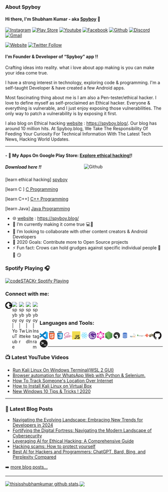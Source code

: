 ### About Spyboy
#### Hi there, I'm Shubham Kumar - aka [Spyboy][website] 👋

[![Instagram](https://img.shields.io/badge/-Instagram-c13584?style=flat&labelColor=c13584&logo=instagram&logoColor=white)](https://www.instagram.com/iamshubhamkumar__/)
[![Play Store](https://img.shields.io/badge/-PlayStore-black?style=flat&labelColor=black&logo=android&logoColor=green)](https://play.google.com/store/apps/details?id=info.shubham.pcassistant)
[![Youtube](https://img.shields.io/badge/-Youtube-FF0000?style=flat&logo=Youtube&logoColor=white)](https://www.youtube.com/channel/UCEhncXKkZ2mFOcP-HOrL_KQ?view_as=subscriber)
[![Facebook](https://img.shields.io/badge/-Facebook-3b5998?style=flat&labelColor=3b5998&logo=Facebook&logoColor=white)](https://www.facebook.com/groups/Spyboyblog)
[![Github](https://img.shields.io/badge/-Github-000?style=flat&logo=Github&logoColor=white)](https://github.com/thisisshubhamkumar)
[![Discord](https://img.shields.io/badge/-Discord-738ADB?style=flat&logo=discord&logoColor=white)](https://discord.com/invite/DPKPA9u)
[![Gmail](https://img.shields.io/badge/-Gmail-BB001B?style=flat&logo=Gmail&logoColor=white)](mailto:itisshubhamkumar@gmail.com)
&nbsp;

[![Website](https://img.shields.io/website?label=spyboy.blog&style=for-the-badge&url=https%3A%2F%2Fcodestackr.com)](https://spyboy.blog/)
[![Twitter Follow](https://img.shields.io/twitter/follow/shubhamkumar__?color=1DA1F2&logo=twitter&style=for-the-badge)](https://twitter.com/intent/follow?original_referer=https%3A%2F%2Fgithub.com%2FcodeSTACKr&screen_name=shubhamkumar__)

#### I'm Founder & Developer of “Spyboy” app !!

Crafting ideas into reality. what i love about app making is you can make your idea come true.

I have a strong interest in technology, exploring code & programming. I'm a self-taught Developer & have created a few Android apps.

Most fascinating thing about me is I am also a Pen-tester/ethical hacker. I love to define myself as self-proclaimed an Ethical hacker.
Everyone & everything is vulnerable, and I just enjoy exposing those vulnerabilities.
The only way to patch a vulnerability is by exposing it first.

I also blog on Ethical hacking [website] : https://spyboy.blog/. Our blog has around 10 million hits. At Spyboy.blog, We Take The Responsibility Of Feeding Your Curiosity For Technical Information With The Latest Tech News, Hacking World Updates.

---

#### - 🔭 My Apps On Google Play Store: [Explore ethical hacking!][MyApps]!
<img width="50%" align="right" alt="Github" src="https://raw.githubusercontent.com/onimur/.github/master/.resources/git-header.svg" />

##### Download here !!
[learn ethical hacking] [spyboy]

[learn C ] [C Programming]

[learn C++] [C++ Programming]

[learn Java] [Java Programming]

- 🌐 [website] : https://spyboy.blog/
- 🤖 I’m currently making it come true 💻📲
- 👀 I’m looking to collaborate with other content creators & Android Developers
- 🥅 2020 Goals: Contribute more to Open Source projects
- ⚡ Fun fact: Crows can hold grudges against specific individual people 🐧 🤫 😏 

### Spotify Playing 🎧

[<img src="https://now-playing-codestackr.vercel.app/api/spotify-playing" alt="codeSTACKr Spotify Playing" width="350" />](https://open.spotify.com/track/3v0ylYF51SKkgAi4PrfKTq)

### Connect with me:

[<img align="left" alt="spyboy.blog" width="22px" src="https://raw.githubusercontent.com/iconic/open-iconic/master/svg/globe.svg" />][website]
[<img align="left" alt="spyboy | YouTube" width="22px" src="https://cdn.jsdelivr.net/npm/simple-icons@v3/icons/youtube.svg" />][youtube]
[<img align="left" alt="spyboy | Twitter" width="22px" src="https://cdn.jsdelivr.net/npm/simple-icons@v3/icons/twitter.svg" />][twitter]
[<img align="left" alt="spyboy | LinkedIn" width="22px" src="https://cdn.jsdelivr.net/npm/simple-icons@v3/icons/linkedin.svg" />][linkedin]
[<img align="left" alt="spyboy | Instagram" width="22px" src="https://cdn.jsdelivr.net/npm/simple-icons@v3/icons/instagram.svg" />][instagram]

<br />
<br />

### Languages and Tools:

<img align="left" alt="Visual Studio Code" width="26px" src="https://raw.githubusercontent.com/github/explore/80688e429a7d4ef2fca1e82350fe8e3517d3494d/topics/visual-studio-code/visual-studio-code.png" />
<img align="left" alt="HTML5" width="26px" src="https://raw.githubusercontent.com/github/explore/80688e429a7d4ef2fca1e82350fe8e3517d3494d/topics/html/html.png" />
<img align="left" alt="CSS3" width="26px" src="https://raw.githubusercontent.com/github/explore/80688e429a7d4ef2fca1e82350fe8e3517d3494d/topics/css/css.png" />
<img align="left" alt="Sass" width="26px" src="https://raw.githubusercontent.com/github/explore/80688e429a7d4ef2fca1e82350fe8e3517d3494d/topics/sass/sass.png" />
<img align="left" alt="JavaScript" width="26px" src="https://raw.githubusercontent.com/github/explore/80688e429a7d4ef2fca1e82350fe8e3517d3494d/topics/javascript/javascript.png" />
<img align="left" alt="React" width="26px" src="https://raw.githubusercontent.com/github/explore/80688e429a7d4ef2fca1e82350fe8e3517d3494d/topics/react/react.png" />
<img align="left" alt="Gatsby" width="26px" src="https://raw.githubusercontent.com/github/explore/e94815998e4e0713912fed477a1f346ec04c3da2/topics/gatsby/gatsby.png" />
<img align="left" alt="GraphQL" width="26px" src="https://raw.githubusercontent.com/github/explore/80688e429a7d4ef2fca1e82350fe8e3517d3494d/topics/graphql/graphql.png" />
<img align="left" alt="Node.js" width="26px" src="https://raw.githubusercontent.com/github/explore/80688e429a7d4ef2fca1e82350fe8e3517d3494d/topics/nodejs/nodejs.png" />
<img align="left" alt="Deno" width="26px" src="https://raw.githubusercontent.com/github/explore/361e2821e2dea67711cde99c9c40ed357061cf27/topics/deno/deno.png" />
<img align="left" alt="SQL" width="26px" src="https://raw.githubusercontent.com/github/explore/80688e429a7d4ef2fca1e82350fe8e3517d3494d/topics/sql/sql.png" />
<img align="left" alt="MySQL" width="26px" src="https://raw.githubusercontent.com/github/explore/80688e429a7d4ef2fca1e82350fe8e3517d3494d/topics/mysql/mysql.png" />
<img align="left" alt="MongoDB" width="26px" src="https://raw.githubusercontent.com/github/explore/80688e429a7d4ef2fca1e82350fe8e3517d3494d/topics/mongodb/mongodb.png" />
<img align="left" alt="Git" width="26px" src="https://raw.githubusercontent.com/github/explore/80688e429a7d4ef2fca1e82350fe8e3517d3494d/topics/git/git.png" />
<img align="left" alt="GitHub" width="26px" src="https://raw.githubusercontent.com/github/explore/78df643247d429f6cc873026c0622819ad797942/topics/github/github.png" />
<img align="left" alt="Terminal" width="26px" src="https://raw.githubusercontent.com/github/explore/80688e429a7d4ef2fca1e82350fe8e3517d3494d/topics/terminal/terminal.png" />
<br />
<br />

---

### 📺 Latest YouTube Videos

<!-- YOUTUBE:START -->
- [Run Kali Linux On Windows Terminal&lpar;WSL 2 GUI&rpar;](https://www.youtube.com/watch?v=G-gloEc-vLI)
- [Browser automation for WhatsApp Web with Python &amp; Selenium.](https://www.youtube.com/watch?v=lrztYdJZnnA)
- [How To Track Someone&#39;s Location Over Internet](https://www.youtube.com/watch?v=TzkL7PI9D8s)
- [How to Install Kali Linux on Virtual Box](https://www.youtube.com/watch?v=LwWlrbnLQIk)
- [New Windows 10 Tips &amp; Tricks ! 2020](https://www.youtube.com/watch?v=Y-r83mPIg-c)
<!-- YOUTUBE:END -->


---

### 📕 Latest Blog Posts

<!-- BLOG-POST-LIST:START -->
- [Navigating the Evolving Landscape: Embracing New Trends for Developers in 2024](https://spyboy.blog/2023/11/17/navigating-the-evolving-landscape-embracing-new-trends-for-developers-in-2024/)
- [Fortifying the Digital Fortress: Navigating the Modern Landscape of Cybersecurity](https://spyboy.blog/2023/11/15/fortifying-the-digital-fortress-navigating-the-modern-landscape-of-cybersecurity/)
- [Leveraging AI for Ethical Hacking: A Comprehensive Guide](https://spyboy.blog/2023/11/05/leveraging-ai-for-ethical-hacking-a-comprehensive-guide/)
- [Hacking scams: How to protect yourself](https://spyboy.blog/2023/11/04/hacking-scams-how-to-protect-yourself/)
- [Best AI for Hackers and Programmers: ChatGPT, Bard, Bing, and Perplexity Compared](https://spyboy.blog/2023/11/03/best-ai-for-hackers-and-programmers-chatgpt-bard-bing-and-perplexity-compared/)
<!-- BLOG-POST-LIST:END -->

➡️ [more blog posts...](https://spyboy.blog/)

---

<a href="https://spyboy.blog/">
  <img align="center" src="https://github-readme-stats.anuraghazra1.vercel.app/api?username=thisisshubhamkumar&show_icons=true&include_all_commits=true&theme=material-palenight" alt="thisisshubhamkumar github stats" />
</a>
<a href="https://spyboy.blog/">
  <!-- Change the `github-readme-stats.anuraghazra1.vercel.app` to `github-readme-stats.vercel.app`  -->
  <img align="center" src="https://github-readme-stats.anuraghazra1.vercel.app/api/top-langs/?username=thisisshubhamkumar&layout=compact&theme=material-palenight" />
</a>


[website]: https://spyboy.blog/
[twitter]: https://twitter.com/shubhamkumar__
[youtube]: https://www.youtube.com/channel/UCEhncXKkZ2mFOcP-HOrL_KQ?view_as=subscriber
[instagram]: https://www.instagram.com/iamshubhamkumar__/
[linkedin]: https://www.linkedin.com/in/iamshubhamkumar/
[facebook]: https://www.facebook.com/groups/Spyboyblog
[MyApps]: https://play.google.com/store/apps/dev?id=6188034454598466210
[spyboy]: https://play.google.com/store/apps/details?id=info.shubham.pcassistant&pcampaignid=MKT-Other-global-all-co-prtnr-py-PartBadge-Mar2515-1
[C Programming]: https://play.google.com/store/apps/details?id=com.spyboy.cprogramming&pcampaignid=MKT-Other-global-all-co-prtnr-py-PartBadge-Mar2515-1
[C++ Programming]: https://play.google.com/store/apps/details?id=com.spyboy.cplusplusprogramming&pcampaignid=MKT-Other-global-all-co-prtnr-py-PartBadge-Mar2515-1
[Java Programming]: https://play.google.com/store/apps/details?id=com.spyboy.javaprogramming&pcampaignid=MKT-Other-global-all-co-prtnr-py-PartBadge-Mar2515-1

